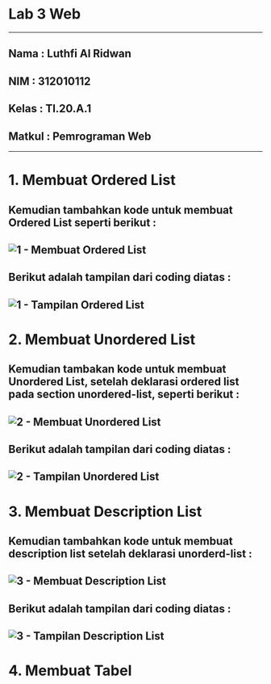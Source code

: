 # Lab 3 Web
---------------
## Nama   : Luthfi Al Ridwan
## NIM    : 312010112
## Kelas  : TI.20.A.1
## Matkul : Pemrograman Web
----------
# 1. Membuat Ordered List
Kemudian tambahkan kode untuk membuat Ordered List seperti berikut :
----------
![1 - Membuat Ordered List](https://user-images.githubusercontent.com/73066008/160587229-b69f4560-3cfa-4d37-af28-e5f06f79a97d.png)
----------
Berikut adalah tampilan dari coding diatas :
----------
![1 - Tampilan Ordered List](https://user-images.githubusercontent.com/73066008/160587265-f4f4d78b-896d-42aa-995e-627774e6c183.png)
---------------
# 2. Membuat Unordered List
Kemudian tambakan kode untuk membuat Unordered List, setelah deklarasi ordered list pada
section unordered-list, seperti berikut :
----------
![2 - Membuat Unordered List](https://user-images.githubusercontent.com/73066008/160587311-f5b8dac7-596f-4d5b-ac1d-e6bec2e90f41.png)
----------
Berikut adalah tampilan dari coding diatas :
----------
![2 - Tampilan Unordered List](https://user-images.githubusercontent.com/73066008/160587398-cfdcb3bf-f2f6-477a-82a6-fd71e0f07d4d.png)
----------
# 3. Membuat Description List
Kemudian tambahkan kode untuk membuat description list setelah deklarasi unorderd-list :
----------
![3 - Membuat Description List](https://user-images.githubusercontent.com/73066008/160590833-dc25dedc-ba44-4c74-a8a5-bd924e066174.png)
----------
Berikut adalah tampilan dari coding diatas :
----------
![3 - Tampilan Description List](https://user-images.githubusercontent.com/73066008/160590869-d16c96db-4928-469c-bae9-06e1f0fd15f0.png)
----------
# 4. Membuat Tabel
